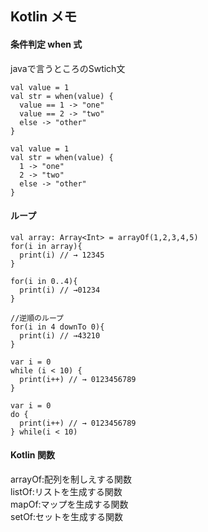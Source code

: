 ## Kotlin メモ
#### 条件判定 when 式
javaで言うところのSwtich文  
```
val value = 1
val str = when(value) {
  value == 1 -> "one"
  value == 2 -> "two"
  else -> "other"
}

val value = 1
val str = when(value) {
  1 -> "one"
  2 -> "two"
  else -> "other"
}
```

#### ループ
```
val array: Array<Int> = arrayOf(1,2,3,4,5)
for(i in array){
  print(i) // → 12345
}

for(i in 0..4){
  print(i) // →01234
}

//逆順のループ
for(i in 4 downTo 0){
  print(i) // →43210
}

var i = 0
while (i < 10) {
  print(i++) // → 0123456789
}

var i = 0
do {
  print(i++) // → 0123456789
} while(i < 10)
```

#### Kotlin 関数
arrayOf:配列を制しえする関数  
listOf:リストを生成する関数  
mapOf:マップを生成する関数  
setOf:セットを生成する関数  
